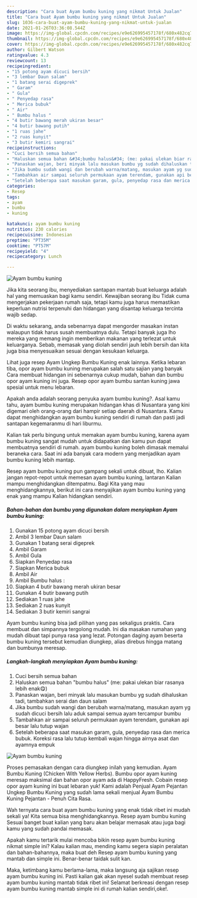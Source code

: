 ```yaml
---
description: "Cara buat Ayam bumbu kuning yang nikmat Untuk Jualan"
title: "Cara buat Ayam bumbu kuning yang nikmat Untuk Jualan"
slug: 1036-cara-buat-ayam-bumbu-kuning-yang-nikmat-untuk-jualan
date: 2021-01-26T03:36:08.544Z
image: https://img-global.cpcdn.com/recipes/e9e626995457178f/680x482cq70/ayam-bumbu-kuning-foto-resep-utama.jpg
thumbnail: https://img-global.cpcdn.com/recipes/e9e626995457178f/680x482cq70/ayam-bumbu-kuning-foto-resep-utama.jpg
cover: https://img-global.cpcdn.com/recipes/e9e626995457178f/680x482cq70/ayam-bumbu-kuning-foto-resep-utama.jpg
author: Gilbert Watson
ratingvalue: 4.3
reviewcount: 13
recipeingredient:
- "15 potong ayam dicuci bersih"
- "3 lembar Daun salam"
- "1 batang serai digeprek"
- " Garam"
- " Gula"
- " Penyedap rasa"
- " Merica bubuk"
- " Air"
- " Bumbu halus "
- "4 butir bawang merah ukiran besar"
- "4 butir bawang putih"
- "1 ruas jahe"
- "2 ruas kunyit"
- "3 butir kemiri sangrai"
recipeinstructions:
- "Cuci bersih semua bahan"
- "Haluskan semua bahan &#34;bumbu halus&#34; (me: pakai ulekan biar rasanya lebih enak😋)"
- "Panaskan wajan, beri minyak lalu masukan bumbu yg sudah dihaluskan tadi, tambahkan serai dan daun salam"
- "Jika bumbu sudah wangi dan berubah warna/matang, masukan ayam yg sudah dicuci bersih lalu aduk sampai semua ayam tercampur bumbu"
- "Tambahkan air sampai seluruh permukaan ayam terendam, gunakan api besar lalu tutup wajan"
- "Setelah beberapa saat masukan garam, gula, penyedap rasa dan merica bubuk. Koreksi rasa lalu tutup kembali wajan hingga airnya asat dan ayamnya empuk"
categories:
- Resep
tags:
- ayam
- bumbu
- kuning

katakunci: ayam bumbu kuning 
nutrition: 230 calories
recipecuisine: Indonesian
preptime: "PT35M"
cooktime: "PT57M"
recipeyield: "4"
recipecategory: Lunch

---
```



![Ayam bumbu kuning](https://img-global.cpcdn.com/recipes/e9e626995457178f/680x482cq70/ayam-bumbu-kuning-foto-resep-utama.jpg)

Jika kita seorang ibu, menyediakan santapan mantab buat keluarga adalah hal yang memuaskan bagi kamu sendiri. Kewajiban seorang ibu Tidak cuma mengerjakan pekerjaan rumah saja, tetapi kamu juga harus memastikan keperluan nutrisi terpenuhi dan hidangan yang disantap keluarga tercinta wajib sedap.

Di waktu  sekarang, anda sebenarnya dapat mengorder masakan instan walaupun tidak harus susah membuatnya dulu. Tetapi banyak juga lho mereka yang memang ingin memberikan makanan yang terlezat untuk keluarganya. Sebab, memasak yang diolah sendiri jauh lebih bersih dan kita juga bisa menyesuaikan sesuai dengan kesukaan keluarga. 

Lihat juga resep Ayam Ungkep Bumbu Kuning enak lainnya. Ketika lebaran tiba, opor ayam bumbu kuning merupakan salah satu sajian yang banyak Cara membuat hidangan ini sebenarnya cukup mudah, bahan dan bumbu opor ayam kuning ini juga. Resep opor ayam bumbu santan kuning jawa spesial untuk menu lebaran.

Apakah anda adalah seorang penyuka ayam bumbu kuning?. Asal kamu tahu, ayam bumbu kuning merupakan hidangan khas di Nusantara yang kini digemari oleh orang-orang dari hampir setiap daerah di Nusantara. Kamu dapat menghidangkan ayam bumbu kuning sendiri di rumah dan pasti jadi santapan kegemaranmu di hari liburmu.

Kalian tak perlu bingung untuk memakan ayam bumbu kuning, karena ayam bumbu kuning sangat mudah untuk didapatkan dan kamu pun dapat membuatnya sendiri di rumah. ayam bumbu kuning boleh dimasak memalui beraneka cara. Saat ini ada banyak cara modern yang menjadikan ayam bumbu kuning lebih mantap.

Resep ayam bumbu kuning pun gampang sekali untuk dibuat, lho. Kalian jangan repot-repot untuk memesan ayam bumbu kuning, lantaran Kalian mampu menghidangkan ditempatmu. Bagi Kita yang mau menghidangkannya, berikut ini cara menyajikan ayam bumbu kuning yang enak yang mampu Kalian hidangkan sendiri.

<!--inarticleads1-->

##### Bahan-bahan dan bumbu yang digunakan dalam menyiapkan Ayam bumbu kuning:

1. Gunakan 15 potong ayam dicuci bersih
1. Ambil 3 lembar Daun salam
1. Gunakan 1 batang serai digeprek
1. Ambil  Garam
1. Ambil  Gula
1. Siapkan  Penyedap rasa
1. Siapkan  Merica bubuk
1. Ambil  Air
1. Ambil  Bumbu halus :
1. Siapkan 4 butir bawang merah ukiran besar
1. Gunakan 4 butir bawang putih
1. Sediakan 1 ruas jahe
1. Sediakan 2 ruas kunyit
1. Sediakan 3 butir kemiri sangrai


Ayam bumbu kuning bisa jadi pilihan yang pas sekaligus praktis. Cara membuat dan simpannya tergolong mudah. Ini dia masakan rumahan yang mudah dibuat tapi punya rasa yang lezat. Potongan daging ayam beserta bumbu kuning tersebut kemudian diungkep, alias direbus hingga matang dan bumbunya meresap. 

<!--inarticleads2-->

##### Langkah-langkah menyiapkan Ayam bumbu kuning:

1. Cuci bersih semua bahan
1. Haluskan semua bahan &#34;bumbu halus&#34; (me: pakai ulekan biar rasanya lebih enak😋)
1. Panaskan wajan, beri minyak lalu masukan bumbu yg sudah dihaluskan tadi, tambahkan serai dan daun salam
1. Jika bumbu sudah wangi dan berubah warna/matang, masukan ayam yg sudah dicuci bersih lalu aduk sampai semua ayam tercampur bumbu
1. Tambahkan air sampai seluruh permukaan ayam terendam, gunakan api besar lalu tutup wajan
1. Setelah beberapa saat masukan garam, gula, penyedap rasa dan merica bubuk. Koreksi rasa lalu tutup kembali wajan hingga airnya asat dan ayamnya empuk
<img src="//assets-global.cpcdn.com/assets/icons/button_play-2c75c40dde080a61004c1f40b05d8f140eaff45d7e9e6481dc71c63d2e7c4909.png" alt="Ayam bumbu kuning">

Proses pemasakan dengan cara diungkep inilah yang kemudian. Ayam Bumbu Kuning (Chicken With Yellow Herbs). Bumbu opor ayam kuning meresap maksimal dan bahan opor ayam ada di HappyFresh. Cobain resep opor ayam kuning ini buat lebaran yuk! Kami adalah Penjual Ayam Pejantan Ungkep Bumbu Kuning yang sudah lama sekali menjual Ayam Bumbu Kuning Pejantan - Penuh Cita Rasa. 

Wah ternyata cara buat ayam bumbu kuning yang enak tidak ribet ini mudah sekali ya! Kita semua bisa menghidangkannya. Resep ayam bumbu kuning Sesuai banget buat kalian yang baru akan belajar memasak atau juga bagi kamu yang sudah pandai memasak.

Apakah kamu tertarik mulai mencoba bikin resep ayam bumbu kuning nikmat simple ini? Kalau kalian mau, mending kamu segera siapin peralatan dan bahan-bahannya, maka buat deh Resep ayam bumbu kuning yang mantab dan simple ini. Benar-benar taidak sulit kan. 

Maka, ketimbang kamu berlama-lama, maka langsung aja sajikan resep ayam bumbu kuning ini. Pasti kalian gak akan nyesel sudah membuat resep ayam bumbu kuning mantab tidak ribet ini! Selamat berkreasi dengan resep ayam bumbu kuning mantab simple ini di rumah kalian sendiri,oke!.

